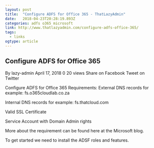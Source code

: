 ```yaml
---
layout: post 
title:  "Configure ADFS for Office 365 - ThatLazyAdmin" 
date:   2018-04-23T20:28:19.893Z 
categories: adfs o365 microsoft
link: http://www.thatlazyadmin.com/configure-adfs-office-365/ 
tags:
  - links
ogtype: article 
---
```


## Configure ADFS for Office 365
By lazy-admin  April 17, 2018 0 20 views
Share on Facebook Tweet on Twitter  

Configure ADFS for Office 365
Requirements:
External DNS records for example: fs.o365cloudlab.co.za

Internal DNS records for example: fs.thatcloud.com

Valid SSL Certificate

Service Account with Domain Admin rights

More about the requirement can be found here at the Microsoft blog.

To get started we need to install the ADSF roles and features.

